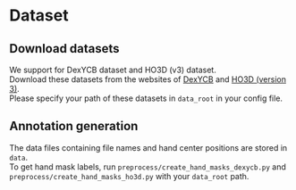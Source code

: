 # Dataset

## Download datasets
We support for DexYCB dataset and HO3D (v3) dataset. \
Download these datasets from the websites of [DexYCB](https://dex-ycb.github.io/) and [HO3D (version 3)](https://www.tugraz.at/institute/icg/research/team-lepetit/research-projects/hand-object-3d-pose-annotation/). \
Please specify your path of these datasets in `data_root` in your config file.

## Annotation generation
The data files containing file names and hand center positions are stored in `data`. \
To get hand mask labels, run `preprocess/create_hand_masks_dexycb.py` and `preprocess/create_hand_masks_ho3d.py` with your `data_root` path.